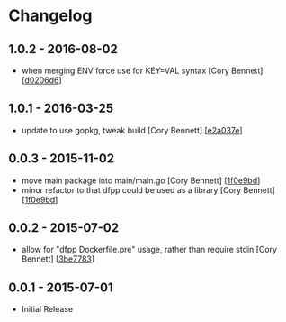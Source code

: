 # Changelog

## 1.0.2 - 2016-08-02

* when merging ENV force use for KEY=VAL syntax [Cory Bennett] [[d0206d6](https://github.com/coryb/dfpp/commit/d0206d6)]

## 1.0.1 - 2016-03-25

* update to use gopkg, tweak build [Cory Bennett] [[e2a037e](https://github.com/coryb/dfpp/commit/e2a037e)]

## 0.0.3 - 2015-11-02

* move main package into main/main.go [Cory Bennett] [[1f0e9bd](https://github.com/coryb/dfpp/commit/1f0e9bd)]
* minor refactor to that dfpp could be used as a library [Cory Bennett] [[1f0e9bd](https://github.com/coryb/dfpp/commit/1f0e9bd)]

## 0.0.2 - 2015-07-02

* allow for "dfpp Dockerfile.pre" usage, rather than require stdin [Cory Bennett] [[3be7783](https://github.com/coryb/dfpp/commit/3be7783)]

## 0.0.1 - 2015-07-01

* Initial Release

